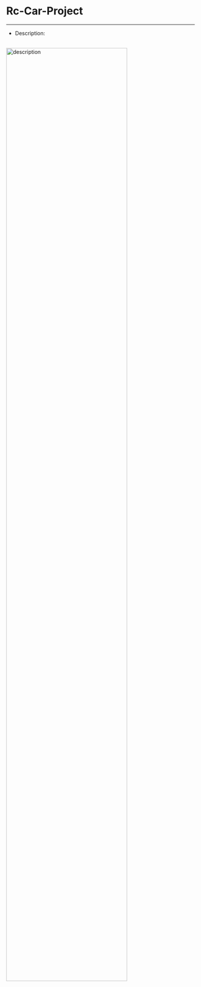 # Rc-Car-Project

---

- Description:
<br>

<img src="[rc.png](https://github.com/dmlgus0458/Rc-Car-Project/blob/06a2f9bcd0f8acd9cb479811a9c8420e0eb4b6a8/rc.png)" title="description" alt="description" width="80%">

<br>
